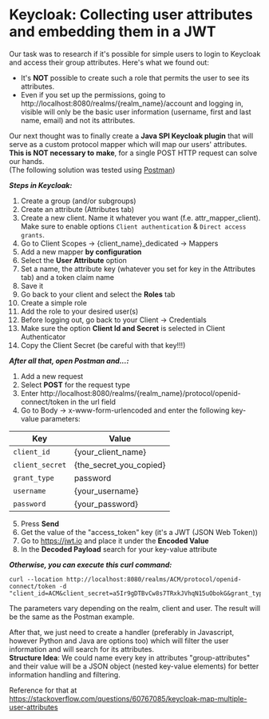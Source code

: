# Keycloak: Collecting user attributes and embedding them in a JWT
Our task was to research if it's possible for simple users to login to Keycloak
and access their group attributes. Here's what we found out:

- It's **NOT** possible to create such a role that permits the user to see its attributes.
- Even if you set up the permissions, going to http://localhost:8080/realms/{realm_name}/account and logging in, visible will
only be the basic user information (username, first and last name, email) and not its attributes.

Our next thought was to finally create a **Java SPI Keycloak plugin** that will serve as a
custom protocol mapper which will map our users' attributes. **This is NOT necessary to**
**make**, for a single POST HTTP request can solve our hands.\
(The following solution was tested using [Postman](https://www.postman.com/))

***Steps in Keycloak:***
1) Create a group (and/or subgroups)
2) Create an attribute (Attributes tab)
3) Create a new client. Name it whatever you want (f.e. attr_mapper_client). Make sure to enable options `Client authentication` & `Direct access grants`.
4) Go to Client Scopes -> {client_name}_dedicated -> Mappers
5) Add a new mapper **by configuration**
6) Select the **User Attribute** option
7) Set a name, the attribute key (whatever you set for key in the Attributes tab) and a token claim name
8) Save it
9) Go back to your client and select the **Roles** tab
10) Create a simple role
11) Add the role to your desired user(s)
12) Before logging out, go back to your Client -> Credentials
13) Make sure the option **Client Id and Secret** is selected in Client Authenticator
14) Copy the Client Secret (be careful with that key!!!)

***After all that, open Postman and...:***
1) Add a new request
2) Select **POST** for the request type
3) Enter http://localhost:8080/realms/{realm_name}/protocol/openid-connect/token in the url field
4) Go to Body -> x-www-form-urlencoded and enter the following key-value parameters:

| Key | Value |
| --- | --- |
| `client_id` | {your_client_name} |
| `client_secret` | {the_secret_you_copied} |
| `grant_type` | password |
| `username` | {your_username} |
| `password` | {your_password} |
5) Press **Send**
6) Get the value of the "access_token" key (it's a JWT (JSON Web Token))
7) Go to https://jwt.io and place it under the **Encoded Value**
8) In the **Decoded Payload** search for your key-value attribute

***Otherwise, you can execute this curl command:***
```
curl --location http://localhost:8080/realms/ACM/protocol/openid-connect/token -d "client_id=ACM&client_secret=a5Ir9gDTBvCw8s7TRxkJVhqN15uObokG&grant_type=password&username=user7&password=password"
```
The parameters vary depending on the realm, client and user. The result will be the same as the Postman example.

After that, we just need to create a handler (preferably in Javascript, however Python and Java are options too) which will filter the user information and will search for its attributes.\
**Structure Idea**: We could name every key in attributes "group-attributes" and their value will be a JSON object (nested key-value elements) for better information handling and filtering.

Reference for that at https://stackoverflow.com/questions/60767085/keycloak-map-multiple-user-attributes
